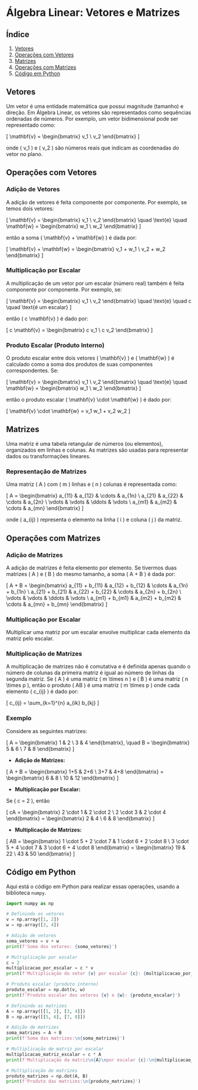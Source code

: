 
# Álgebra Linear: Vetores e Matrizes

## Índice

1. [Vetores](#vetores)
2. [Operações com Vetores](#operações-com-vetores)
3. [Matrizes](#matrizes)
4. [Operações com Matrizes](#operações-com-matrizes)
5. [Código em Python](#código-em-python)

## Vetores

Um vetor é uma entidade matemática que possui magnitude (tamanho) e direção. Em Álgebra Linear, os vetores são representados como sequências ordenadas de números. Por exemplo, um vetor bidimensional pode ser representado como:

\[ \mathbf{v} = \begin{bmatrix} v_1 \\ v_2 \end{bmatrix} \]

onde \( v_1 \) e \( v_2 \) são números reais que indicam as coordenadas do vetor no plano.

## Operações com Vetores

### Adição de Vetores

A adição de vetores é feita componente por componente. Por exemplo, se temos dois vetores:

\[ \mathbf{v} = \begin{bmatrix} v_1 \\ v_2 \end{bmatrix} \quad \text{e} \quad \mathbf{w} = \begin{bmatrix} w_1 \\ w_2 \end{bmatrix} \]

então a soma \( \mathbf{v} + \mathbf{w} \) é dada por:

\[ \mathbf{v} + \mathbf{w} = \begin{bmatrix} v_1 + w_1 \\ v_2 + w_2 \end{bmatrix} \]

### Multiplicação por Escalar

A multiplicação de um vetor por um escalar (número real) também é feita componente por componente. Por exemplo, se:

\[ \mathbf{v} = \begin{bmatrix} v_1 \\ v_2 \end{bmatrix} \quad \text{e} \quad c \quad \text{é um escalar} \]

então \( c \mathbf{v} \) é dado por:

\[ c \mathbf{v} = \begin{bmatrix} c v_1 \\ c v_2 \end{bmatrix} \]

### Produto Escalar (Produto Interno)

O produto escalar entre dois vetores \( \mathbf{v} \) e \( \mathbf{w} \) é calculado como a soma dos produtos de suas componentes correspondentes. Se:

\[ \mathbf{v} = \begin{bmatrix} v_1 \\ v_2 \end{bmatrix} \quad \text{e} \quad \mathbf{w} = \begin{bmatrix} w_1 \\ w_2 \end{bmatrix} \]

então o produto escalar \( \mathbf{v} \cdot \mathbf{w} \) é dado por:

\[ \mathbf{v} \cdot \mathbf{w} = v_1 w_1 + v_2 w_2 \]

## Matrizes

Uma matriz é uma tabela retangular de números (ou elementos), organizados em linhas e colunas. As matrizes são usadas para representar dados ou transformações lineares.

### Representação de Matrizes

Uma matriz \( A \) com \( m \) linhas e \( n \) colunas é representada como:

\[ A = \begin{bmatrix} a_{11} & a_{12} & \cdots & a_{1n} \\ a_{21} & a_{22} & \cdots & a_{2n} \\ \vdots & \vdots & \ddots & \vdots \\ a_{m1} & a_{m2} & \cdots & a_{mn} \end{bmatrix} \]

onde \( a_{ij} \) representa o elemento na linha \( i \) e coluna \( j \) da matriz.

## Operações com Matrizes

### Adição de Matrizes

A adição de matrizes é feita elemento por elemento. Se tivermos duas matrizes \( A \) e \( B \) do mesmo tamanho, a soma \( A + B \) é dada por:

\[ A + B = \begin{bmatrix} a_{11} + b_{11} & a_{12} + b_{12} & \cdots & a_{1n} + b_{1n} \\ a_{21} + b_{21} & a_{22} + b_{22} & \cdots & a_{2n} + b_{2n} \\ \vdots & \vdots & \ddots & \vdots \\ a_{m1} + b_{m1} & a_{m2} + b_{m2} & \cdots & a_{mn} + b_{mn} \end{bmatrix} \]

### Multiplicação por Escalar

Multiplicar uma matriz por um escalar envolve multiplicar cada elemento da matriz pelo escalar.

### Multiplicação de Matrizes

A multiplicação de matrizes não é comutativa e é definida apenas quando o número de colunas da primeira matriz é igual ao número de linhas da segunda matriz. Se \( A \) é uma matriz \( m \times n \) e \( B \) é uma matriz \( n \times p \), então o produto \( AB \) é uma matriz \( m \times p \) onde cada elemento \( c_{ij} \) é dado por:

\[ c_{ij} = \sum_{k=1}^{n} a_{ik} b_{kj} \]

### Exemplo

Considere as seguintes matrizes:

\[ A = \begin{bmatrix} 1 & 2 \\ 3 & 4 \end{bmatrix}, \quad B = \begin{bmatrix} 5 & 6 \\ 7 & 8 \end{bmatrix} \]

- **Adição de Matrizes:** 

\[ A + B = \begin{bmatrix} 1+5 & 2+6 \\ 3+7 & 4+8 \end{bmatrix} = \begin{bmatrix} 6 & 8 \\ 10 & 12 \end{bmatrix} \]

- **Multiplicação por Escalar:** 

Se \( c = 2 \), então

\[ cA = \begin{bmatrix} 2 \cdot 1 & 2 \cdot 2 \\ 2 \cdot 3 & 2 \cdot 4 \end{bmatrix} = \begin{bmatrix} 2 & 4 \\ 6 & 8 \end{bmatrix} \]

- **Multiplicação de Matrizes:** 

\[ AB = \begin{bmatrix} 1 \cdot 5 + 2 \cdot 7 & 1 \cdot 6 + 2 \cdot 8 \\ 3 \cdot 5 + 4 \cdot 7 & 3 \cdot 6 + 4 \cdot 8 \end{bmatrix} = \begin{bmatrix} 19 & 22 \\ 43 & 50 \end{bmatrix} \]

## Código em Python

Aqui está o código em Python para realizar essas operações, usando a biblioteca `numpy`.

```python
import numpy as np

# Definindo os vetores
v = np.array([1, 2])
w = np.array([3, 4])

# Adição de vetores
soma_vetores = v + w
print(f'Soma dos vetores: {soma_vetores}')

# Multiplicação por escalar
c = 2
multiplicacao_por_escalar = c * v
print(f'Multiplicação do vetor {v} por escalar {c}: {multiplicacao_por_escalar}')

# Produto escalar (produto interno)
produto_escalar = np.dot(v, w)
print(f'Produto escalar dos vetores {v} e {w}: {produto_escalar}')

# Definindo as matrizes
A = np.array([[1, 2], [3, 4]])
B = np.array([[5, 6], [7, 8]])

# Adição de matrizes
soma_matrizes = A + B
print(f'Soma das matrizes:\n{soma_matrizes}')

# Multiplicação de matriz por escalar
multiplicacao_matriz_escalar = c * A
print(f'Multiplicação da matriz\n{A}\npor escalar {c}:\n{multiplicacao_matriz_escalar}')

# Multiplicação de matrizes
produto_matrizes = np.dot(A, B)
print(f'Produto das matrizes:\n{produto_matrizes}')
